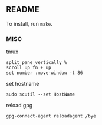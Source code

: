 ## README

To install, run `make`.

### MISC

tmux
```
split pane vertically %
scroll up fn + up
set number :move-window -t 86
```

set hostname
```
sudo scutil --set HostName
```

reload gpg
```
gpg-connect-agent reloadagent /bye
```
